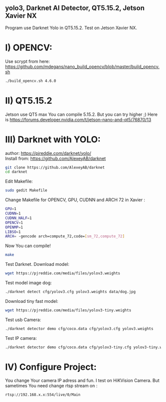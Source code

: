 ## yolo3, Darknet AI Detector, QT5.15.2, Jetson Xavier NX
Program use Darknet Yolo in QT5.15.2. Test on Jetson Xavier NX. <BR/>
# I) OPENCV:
Use scrypt from here:
https://github.com/mdegans/nano_build_opencv/blob/master/build_opencv.sh
```sh
./build_opencv.sh 4.6.0
```
# II) QT5.15.2
Jetson use QT5 max You can compile 5.15.2. But you can try higher ;)
Here is https://forums.developer.nvidia.com/t/jetson-nano-and-qt5/76870/13 

# III) Darknet with YOLO:
author:
https://pjreddie.com/darknet/yolo/ <BR/>
Install from: https://github.com/AlexeyAB/darknet
```sh
git clone https://github.com/AlexeyAB/darknet
cd darknet
```
Edit Makefile:
```sh
sudo gedit Makefile
```
Change Makefile for OPENCV, GPU, CUDNN and ARCH 72 in Xavier :
```sh
GPU=1
CUDNN=1
CUDNN_HALF=1
OPENCV=1
OPENMP=1
LIBSO=1
ARCH= -gencode arch=compute_72,code=[sm_72,compute_72]
```
Now You can compile!
```sh
make
```
Test Darknet. 
Download model:
```sh
wget https://pjreddie.com/media/files/yolov3.weights
```
Test model image dog:
```sh
./darknet detect cfg/yolov3.cfg yolov3.weights data/dog.jpg
```
Download tiny fast model:
```sh
wget https://pjreddie.com/media/files/yolov3-tiny.weights
```
Test usb Camera:
```sh
./darknet detector demo cfg/coco.data cfg/yolov3.cfg yolov3.weights
```
Test IP camera:
```sh
./darknet detector demo cfg/coco.data cfg/yolov3-tiny.cfg yolov3-tiny.weights rtsp://admin:password@192.168.88.65:554/Streaming/channels/1/?transportmode=multicast
```

# IV) Configure Project:
You change Your camera IP adress and fun. I test on HiKVision Camera. But sametimes You need change rtsp stream on : 
```sh
rtsp://192.168.x.x:554/live/0/Main
```

